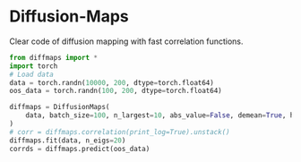 # Diffusion-Maps
Clear code of diffusion mapping with fast correlation functions.

```python
from diffmaps import *
import torch
# Load data
data = torch.randn(10000, 200, dtype=torch.float64)
oos_data = torch.randn(100, 200, dtype=torch.float64)

diffmaps = DiffusionMaps(
    data, batch_size=100, n_largest=10, abs_value=False, demean=True, how="pearson"
)
# corr = diffmaps.correlation(print_log=True).unstack()
diffmaps.fit(data, n_eigs=20)
corrds = diffmaps.predict(oos_data)
```